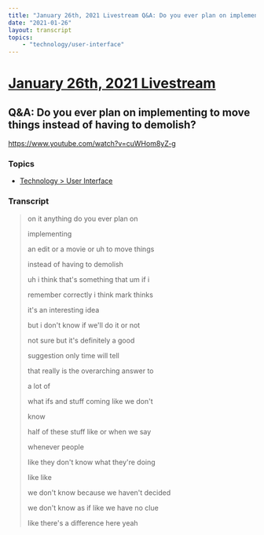 ```yaml
---
title: "January 26th, 2021 Livestream Q&A: Do you ever plan on implementing to move things instead of having to demolish?"
date: "2021-01-26"
layout: transcript
topics:
    - "technology/user-interface"
---
```

# [January 26th, 2021 Livestream](../2021-01-26.md)
## Q&A: Do you ever plan on implementing to move things instead of having to demolish?
https://www.youtube.com/watch?v=cuWHom8yZ-g

### Topics
* [Technology > User Interface](../topics/technology/user-interface.md)

### Transcript

> on it anything do you ever plan on
> 
> implementing
> 
> an edit or a movie or uh to move things
> 
> instead of having to demolish
> 
> uh i think that's something that um if i
> 
> remember correctly i think mark thinks
> 
> it's an interesting idea
> 
> but i don't know if we'll do it or not
> 
> not sure but it's definitely a good
> 
> suggestion only time will tell
> 
> that really is the overarching answer to
> 
> a lot of
> 
> what ifs and stuff coming like we don't
> 
> know
> 
> half of these stuff like or when we say
> 
> whenever people
> 
> like they don't know what they're doing
> 
> like like
> 
> we don't know because we haven't decided
> 
> we don't know as if like we have no clue
> 
> like there's a difference here yeah
> 
